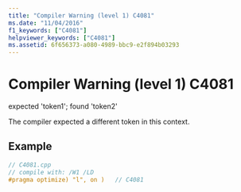 ```yaml
---
title: "Compiler Warning (level 1) C4081"
ms.date: "11/04/2016"
f1_keywords: ["C4081"]
helpviewer_keywords: ["C4081"]
ms.assetid: 6f656373-a080-4989-bbc9-e2f894b03293
---
```

# Compiler Warning (level 1) C4081

expected 'token1'; found 'token2'

The compiler expected a different token in this context.

## Example

```cpp
// C4081.cpp
// compile with: /W1 /LD
#pragma optimize) "l", on )   // C4081
```